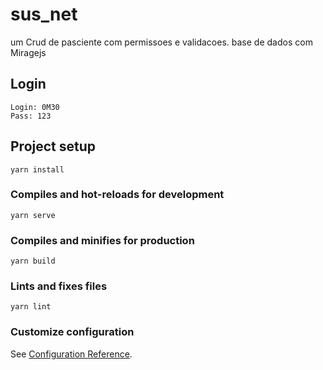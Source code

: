 # sus_net
um Crud de pasciente com permissoes e validacoes.
base de dados com Miragejs

## Login
```
Login: 0M30 
Pass: 123
```
## Project setup
```
yarn install
```

### Compiles and hot-reloads for development
```
yarn serve
```

### Compiles and minifies for production
```
yarn build
```

### Lints and fixes files
```
yarn lint
```

### Customize configuration
See [Configuration Reference](https://cli.vuejs.org/config/).
